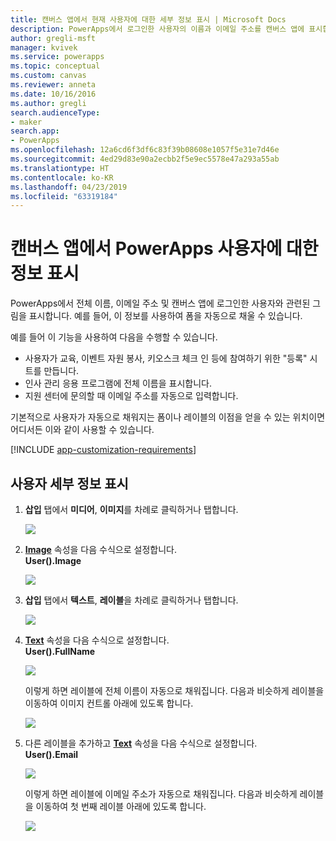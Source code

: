 ```yaml
---
title: 캔버스 앱에서 현재 사용자에 대한 세부 정보 표시 | Microsoft Docs
description: PowerApps에서 로그인한 사용자의 이름과 이메일 주소를 캔버스 앱에 표시합니다.
author: gregli-msft
manager: kvivek
ms.service: powerapps
ms.topic: conceptual
ms.custom: canvas
ms.reviewer: anneta
ms.date: 10/16/2016
ms.author: gregli
search.audienceType:
- maker
search.app:
- PowerApps
ms.openlocfilehash: 12a6cd6f3df6c83f39b08608e1057f5e31e7d46e
ms.sourcegitcommit: 4ed29d83e90a2ecbb2f5e9ec5578e47a293a55ab
ms.translationtype: HT
ms.contentlocale: ko-KR
ms.lasthandoff: 04/23/2019
ms.locfileid: "63319184"
---
```

# <a name="show-information-about-a-powerapps-user-in-a-canvas-app"></a>캔버스 앱에서 PowerApps 사용자에 대한 정보 표시

PowerApps에서 전체 이름, 이메일 주소 및 캔버스 앱에 로그인한 사용자와 관련된 그림을 표시합니다. 예를 들어, 이 정보를 사용하여 폼을 자동으로 채울 수 있습니다.

예를 들어 이 기능을 사용하여 다음을 수행할 수 있습니다.

* 사용자가 교육, 이벤트 자원 봉사, 키오스크 체크 인 등에 참여하기 위한 "등록" 시트를 만듭니다.
* 인사 관리 응용 프로그램에 전체 이름을 표시합니다.
* 지원 센터에 문의할 때 이메일 주소를 자동으로 입력합니다.

기본적으로 사용자가 자동으로 채워지는 폼이나 레이블의 이점을 얻을 수 있는 위치이면 어디서든 이와 같이 사용할 수 있습니다.

[!INCLUDE [app-customization-requirements](../../includes/app-customization-requirements.md)]

## <a name="show-user-details"></a>사용자 세부 정보 표시

1. **삽입** 탭에서 **미디어**, **이미지**를 차례로 클릭하거나 탭합니다.
   
   ![][2]
2. **[Image](controls/properties-visual.md)** 속성을 다음 수식으로 설정합니다.
   <br>**User().Image**
   
    ![][3]
3. **삽입** 탭에서 **텍스트**, **레이블**을 차례로 클릭하거나 탭합니다.  
   
    ![][4]
4. **[Text](controls/properties-core.md)** 속성을 다음 수식으로 설정합니다.
   <br>**User().FullName**
   
   ![][6]
   
   이렇게 하면 레이블에 전체 이름이 자동으로 채워집니다. 다음과 비슷하게 레이블을 이동하여 이미지 컨트롤 아래에 있도록 합니다.
   
   ![][5]
5. 다른 레이블을 추가하고 **[Text](controls/properties-core.md)** 속성을 다음 수식으로 설정합니다.
   <br>**User().Email**  
   
    ![][8]
   
    이렇게 하면 레이블에 이메일 주소가 자동으로 채워집니다. 다음과 비슷하게 레이블을 이동하여 첫 번째 레이블 아래에 있도록 합니다.  
   
    ![][7]

[2]: ./media/show-current-user/add-image.png
[3]: ./media/show-current-user/imageproperty.png
[4]: ./media/show-current-user/insertlabel.png
[5]: ./media/show-current-user/label.png
[6]: ./media/show-current-user/textproperty.png
[7]: ./media/show-current-user/secondlabel.png
[8]: ./media/show-current-user/email.png
[9]: ./media/show-current-user/preview.png
